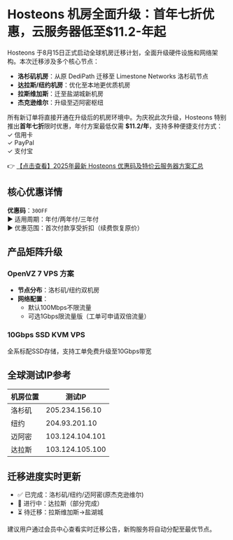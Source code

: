 # Hosteons 机房全面升级：首年七折优惠，云服务器低至$11.2-年起

Hosteons 于8月15日正式启动全球机房迁移计划，全面升级硬件设施和网络架构。本次迁移涉及多个核心节点：

- **洛杉矶机房**：从原 DediPath 迁移至 Limestone Networks 洛杉矶节点
- **达拉斯/纽约机房**：优化至本地更优质机房
- **拉斯维加斯**：迁至盐湖城新机房
- **杰克逊维尔**：升级至迈阿密枢纽

所有新订单将直接开通在升级后的机房环境中。为庆祝此次升级，Hosteons 特别推出**首年七折**限时优惠，年付方案最低仅需 **$11.2/年**，支持多种便捷支付方式：
✓ 信用卡  
✓ PayPal  
✓ 支付宝

👉 [【点击查看】2025年最新 Hosteons 优惠码及特价云服务器方案汇总](https://bit.ly/hosteons)

## 核心优惠详情
**优惠码**：`30OFF`  
▶ 适用周期：年付/两年付/三年付  
▶ 优惠范围：首次付款享受折扣（续费恢复原价）

## 产品矩阵升级
### OpenVZ 7 VPS 方案
- **节点分布**：洛杉矶/纽约双机房
- **网络配置**：
  - 默认100Mbps不限流量
  - 可选1Gbps限流量版（工单可申请双倍流量）

### 10Gbps SSD KVM VPS
全系标配SSD存储，支持工单免费升级至10Gbps带宽

## 全球测试IP参考
| 机房位置   | 测试IP         |
|------------|----------------|
| 洛杉矶     | 205.234.156.10 |
| 纽约       | 204.93.201.10  |
| 迈阿密     | 103.124.104.101|
| 达拉斯     | 103.124.105.100|

## 迁移进度实时更新
- ✅ 已完成：洛杉矶/纽约/迈阿密(原杰克逊维尔)
- 🚧 进行中：达拉斯（部分完成）
- ⏳ 待迁移：拉斯维加斯→盐湖城

建议用户通过会员中心查看实时迁移公告，新购服务将自动分配至最优节点。